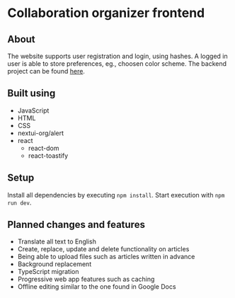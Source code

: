# Collaboration organizer frontend

## About

The website supports user registration and login, using hashes. A logged in user is able to store preferences, eg., choosen color scheme. The backend project can be found [here](https://github.com/EliasNimlandLind/collaboration-organizer-backend.git).

## Built using

- JavaScript
- HTML
- CSS
- nextui-org/alert
- react
  - react-dom
  - react-toastify

## Setup

Install all dependencies by executing `npm install`. Start execution with `npm run dev`.

## Planned changes and features

- Translate all text to English
- Create, replace, update and delete functionality on articles
- Being able to upload files such as articles written in advance
- Background replacement
- TypeScript migration
- Progressive web app features such as caching
- Offline editing similar to the one found in Google Docs
